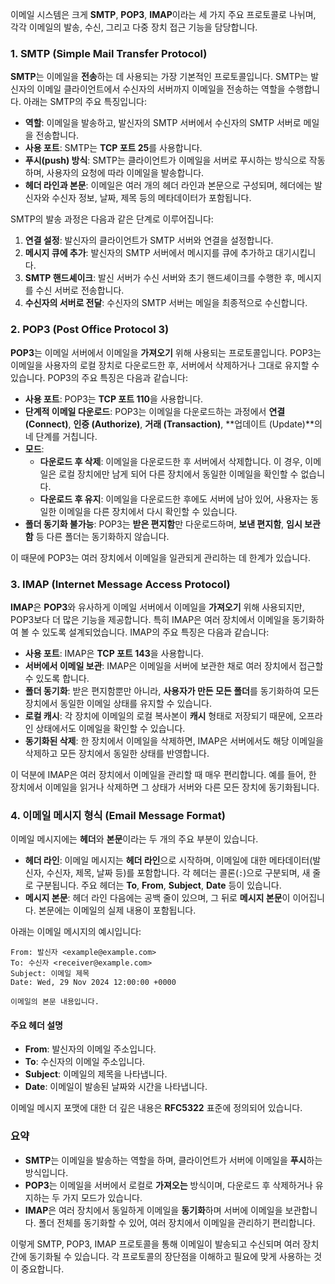 이메일 시스템은 크게 **SMTP**, **POP3**, **IMAP**이라는 세 가지 주요 프로토콜로 나뉘며, 각각 이메일의 발송, 수신, 그리고 다중 장치 접근 기능을 담당합니다.

### 1. SMTP (Simple Mail Transfer Protocol)
**SMTP**는 이메일을 **전송**하는 데 사용되는 가장 기본적인 프로토콜입니다. SMTP는 발신자의 이메일 클라이언트에서 수신자의 서버까지 이메일을 전송하는 역할을 수행합니다. 아래는 SMTP의 주요 특징입니다:

- **역할**: 이메일을 발송하고, 발신자의 SMTP 서버에서 수신자의 SMTP 서버로 메일을 전송합니다.
- **사용 포트**: SMTP는 **TCP 포트 25**를 사용합니다.
- **푸시(push) 방식**: SMTP는 클라이언트가 이메일을 서버로 푸시하는 방식으로 작동하며, 사용자의 요청에 따라 이메일을 발송합니다.
- **헤더 라인과 본문**: 이메일은 여러 개의 헤더 라인과 본문으로 구성되며, 헤더에는 발신자와 수신자 정보, 날짜, 제목 등의 메타데이터가 포함됩니다.

SMTP의 발송 과정은 다음과 같은 단계로 이루어집니다:
1. **연결 설정**: 발신자의 클라이언트가 SMTP 서버와 연결을 설정합니다.
2. **메시지 큐에 추가**: 발신자의 SMTP 서버에서 메시지를 큐에 추가하고 대기시킵니다.
3. **SMTP 핸드셰이크**: 발신 서버가 수신 서버와 초기 핸드셰이크를 수행한 후, 메시지를 수신 서버로 전송합니다.
4. **수신자의 서버로 전달**: 수신자의 SMTP 서버는 메일을 최종적으로 수신합니다.

### 2. POP3 (Post Office Protocol 3)
**POP3**는 이메일 서버에서 이메일을 **가져오기** 위해 사용되는 프로토콜입니다. POP3는 이메일을 사용자의 로컬 장치로 다운로드한 후, 서버에서 삭제하거나 그대로 유지할 수 있습니다. POP3의 주요 특징은 다음과 같습니다:

- **사용 포트**: POP3는 **TCP 포트 110**을 사용합니다.
- **단계적 이메일 다운로드**: POP3는 이메일을 다운로드하는 과정에서 **연결 (Connect)**, **인증 (Authorize)**, **거래 (Transaction)**, **업데이트 (Update)**의 네 단계를 거칩니다.
- **모드**:
  - **다운로드 후 삭제**: 이메일을 다운로드한 후 서버에서 삭제합니다. 이 경우, 이메일은 로컬 장치에만 남게 되어 다른 장치에서 동일한 이메일을 확인할 수 없습니다.
  - **다운로드 후 유지**: 이메일을 다운로드한 후에도 서버에 남아 있어, 사용자는 동일한 이메일을 다른 장치에서 다시 확인할 수 있습니다.
- **폴더 동기화 불가능**: POP3는 **받은 편지함**만 다운로드하며, **보낸 편지함**, **임시 보관함** 등 다른 폴더는 동기화하지 않습니다.

이 때문에 POP3는 여러 장치에서 이메일을 일관되게 관리하는 데 한계가 있습니다.

### 3. IMAP (Internet Message Access Protocol)
**IMAP**은 **POP3**와 유사하게 이메일 서버에서 이메일을 **가져오기** 위해 사용되지만, POP3보다 더 많은 기능을 제공합니다. 특히 IMAP은 여러 장치에서 이메일을 동기화하여 볼 수 있도록 설계되었습니다. IMAP의 주요 특징은 다음과 같습니다:

- **사용 포트**: IMAP은 **TCP 포트 143**을 사용합니다.
- **서버에서 이메일 보관**: IMAP은 이메일을 서버에 보관한 채로 여러 장치에서 접근할 수 있도록 합니다.
- **폴더 동기화**: 받은 편지함뿐만 아니라, **사용자가 만든 모든 폴더**를 동기화하여 모든 장치에서 동일한 이메일 상태를 유지할 수 있습니다.
- **로컬 캐시**: 각 장치에 이메일의 로컬 복사본이 **캐시** 형태로 저장되기 때문에, 오프라인 상태에서도 이메일을 확인할 수 있습니다.
- **동기화된 삭제**: 한 장치에서 이메일을 삭제하면, IMAP은 서버에서도 해당 이메일을 삭제하고 모든 장치에서 동일한 상태를 반영합니다.

이 덕분에 IMAP은 여러 장치에서 이메일을 관리할 때 매우 편리합니다. 예를 들어, 한 장치에서 이메일을 읽거나 삭제하면 그 상태가 서버와 다른 모든 장치에 동기화됩니다.

### 4. 이메일 메시지 형식 (Email Message Format)
이메일 메시지에는 **헤더**와 **본문**이라는 두 개의 주요 부분이 있습니다.

- **헤더 라인**: 이메일 메시지는 **헤더 라인**으로 시작하며, 이메일에 대한 메타데이터(발신자, 수신자, 제목, 날짜 등)를 포함합니다. 각 헤더는 콜론(`:`)으로 구분되며, 새 줄로 구분됩니다. 주요 헤더는 **To**, **From**, **Subject**, **Date** 등이 있습니다.
- **메시지 본문**: 헤더 라인 다음에는 공백 줄이 있으며, 그 뒤로 **메시지 본문**이 이어집니다. 본문에는 이메일의 실제 내용이 포함됩니다.

아래는 이메일 메시지의 예시입니다:

```
From: 발신자 <example@example.com>
To: 수신자 <receiver@example.com>
Subject: 이메일 제목
Date: Wed, 29 Nov 2024 12:00:00 +0000

이메일의 본문 내용입니다.
```

#### 주요 헤더 설명
- **From**: 발신자의 이메일 주소입니다.
- **To**: 수신자의 이메일 주소입니다.
- **Subject**: 이메일의 제목을 나타냅니다.
- **Date**: 이메일이 발송된 날짜와 시간을 나타냅니다.

이메일 메시지 포맷에 대한 더 깊은 내용은 **RFC5322** 표준에 정의되어 있습니다.

### 요약
- **SMTP**는 이메일을 발송하는 역할을 하며, 클라이언트가 서버에 이메일을 **푸시**하는 방식입니다.
- **POP3**는 이메일을 서버에서 로컬로 **가져오는** 방식이며, 다운로드 후 삭제하거나 유지하는 두 가지 모드가 있습니다.
- **IMAP**은 여러 장치에서 동일하게 이메일을 **동기화**하며 서버에 이메일을 보관합니다. 폴더 전체를 동기화할 수 있어, 여러 장치에서 이메일을 관리하기 편리합니다.

이렇게 SMTP, POP3, IMAP 프로토콜을 통해 이메일이 발송되고 수신되며 여러 장치 간에 동기화될 수 있습니다. 각 프로토콜의 장단점을 이해하고 필요에 맞게 사용하는 것이 중요합니다.